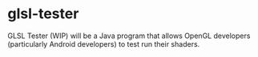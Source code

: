 glsl-tester
===========

GLSL Tester (WIP) will be a Java program that allows OpenGL developers (particularly Android developers) to test run their shaders.